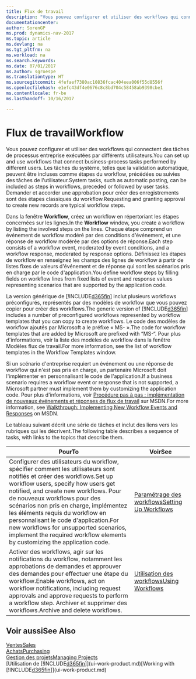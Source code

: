 ```yaml
---
title: Flux de travail
description: "Vous pouvez configurer et utiliser des workflows qui connectent des tâches de processus entreprise exécutées par différents utilisateurs. Les tâches du système, telles que la validation automatique, peuvent être incluses comme étapes du workflow, précédées ou suivies des tâches de l'utilisateur. Demander et accorder une approbation pour créer des enregistrements sont des étapes classiques du workflow."
documentationcenter: 
author: SorenGP
ms.prod: dynamics-nav-2017
ms.topic: article
ms.devlang: na
ms.tgt_pltfrm: na
ms.workload: na
ms.search.keywords: 
ms.date: 07/01/2017
ms.author: sgroespe
ms.translationtype: HT
ms.sourcegitcommit: 4fefaef7380ac10836fcac404eea006f55d8556f
ms.openlocfilehash: e1efc43df4e0676c8c8bd704c58458ab9398cbe1
ms.contentlocale: fr-be
ms.lasthandoff: 10/16/2017

---
```

# <a name="workflow"></a><span data-ttu-id="c181e-105">Flux de travail</span><span class="sxs-lookup"><span data-stu-id="c181e-105">Workflow</span></span>
<span data-ttu-id="c181e-106">Vous pouvez configurer et utiliser des workflows qui connectent des tâches de processus entreprise exécutées par différents utilisateurs.</span><span class="sxs-lookup"><span data-stu-id="c181e-106">You can set up and use workflows that connect business-process tasks performed by different users.</span></span> <span data-ttu-id="c181e-107">Les tâches du système, telles que la validation automatique, peuvent être incluses comme étapes du workflow, précédées ou suivies des tâches de l'utilisateur.</span><span class="sxs-lookup"><span data-stu-id="c181e-107">System tasks, such as automatic posting, can be included as steps in workflows, preceded or followed by user tasks.</span></span> <span data-ttu-id="c181e-108">Demander et accorder une approbation pour créer des enregistrements sont des étapes classiques du workflow.</span><span class="sxs-lookup"><span data-stu-id="c181e-108">Requesting and granting approval to create new records are typical workflow steps.</span></span>  

 <span data-ttu-id="c181e-109">Dans la fenêtre **Workflow**, créez un workflow en répertoriant les étapes concernées sur les lignes.</span><span class="sxs-lookup"><span data-stu-id="c181e-109">In the **Workflow** window, you create a workflow by listing the involved steps on the lines.</span></span> <span data-ttu-id="c181e-110">Chaque étape comprend un événement de workflow modéré par des conditions d'événement, et une réponse de workflow modérée par des options de réponse.</span><span class="sxs-lookup"><span data-stu-id="c181e-110">Each step consists of a workflow event, moderated by event conditions, and a workflow response, moderated by response options.</span></span> <span data-ttu-id="c181e-111">Définissez les étapes de workflow en renseignez les champs des lignes de workflow à partir de listes fixes de valeurs d'événement et de réponse qui sont les scénarios pris en charge par le code d'application.</span><span class="sxs-lookup"><span data-stu-id="c181e-111">You define workflow steps by filling fields on workflow lines from fixed lists of event and response values representing scenarios that are supported by the application code.</span></span>  

 <span data-ttu-id="c181e-112">La version générique de [!INCLUDE[d365fin](includes/d365fin_md.md)] inclut plusieurs workflows préconfigurés, représentés par des modèles de workflow que vous pouvez copier pour créer des workflows.</span><span class="sxs-lookup"><span data-stu-id="c181e-112">The generic version of [!INCLUDE[d365fin](includes/d365fin_md.md)] includes a number of preconfigured workflows represented by workflow templates that you can copy to create workflows.</span></span> <span data-ttu-id="c181e-113">Le code des modèles de workflow ajoutés par Microsoft a le préfixe « MS- ».</span><span class="sxs-lookup"><span data-stu-id="c181e-113">The code for workflow templates that are added by Microsoft are prefixed with “MS-“.</span></span> <span data-ttu-id="c181e-114">Pour plus d'informations, voir la liste des modèles de workflow dans la fenêtre Modèles flux de travail.</span><span class="sxs-lookup"><span data-stu-id="c181e-114">For more information, see the list of workflow templates in the Workflow Templates window.</span></span>  

 <span data-ttu-id="c181e-115">Si un scénario d'entreprise requiert un événement ou une réponse de workflow qui n'est pas pris en charge, un partenaire Microsoft doit l'implémenter en personnalisant le code de l'application.</span><span class="sxs-lookup"><span data-stu-id="c181e-115">If a business scenario requires a workflow event or response that is not supported, a Microsoft partner must implement them by customizing the application code.</span></span> <span data-ttu-id="c181e-116">Pour plus d'informations, voir [Procédure pas à pas : implémentation de nouveaux événements et réponses de flux de travail](https://msdn.microsoft.com/en-us/library/mt574349.aspx) sur MSDN.</span><span class="sxs-lookup"><span data-stu-id="c181e-116">For more information, see [Walkthrough: Implementing New Workflow Events and Responses](https://msdn.microsoft.com/en-us/library/mt574349.aspx) on MSDN.</span></span>  

 <span data-ttu-id="c181e-117">Le tableau suivant décrit une série de tâches et inclut des liens vers les rubriques qui les décrivent.</span><span class="sxs-lookup"><span data-stu-id="c181e-117">The following table describes a sequence of tasks, with links to the topics that describe them.</span></span>  

|<span data-ttu-id="c181e-118">**Pour**</span><span class="sxs-lookup"><span data-stu-id="c181e-118">**To**</span></span>|<span data-ttu-id="c181e-119">**Voir**</span><span class="sxs-lookup"><span data-stu-id="c181e-119">**See**</span></span>|  
|------------|-------------|  
|<span data-ttu-id="c181e-120">Configurer des utilisateurs du workflow, spécifier comment les utilisateurs sont notifiés et créer des workflows.</span><span class="sxs-lookup"><span data-stu-id="c181e-120">Set up workflow users, specify how users get notified, and create new workflows.</span></span> <span data-ttu-id="c181e-121">Pour de nouveaux workflows pour des scénarios non pris en charge, implémentez les éléments requis du workflow en personnalisant le code d'application.</span><span class="sxs-lookup"><span data-stu-id="c181e-121">For new workflows for unsupported scenarios, implement the required workflow elements by customizing the application code.</span></span>|[<span data-ttu-id="c181e-122">Paramétrage des workflows</span><span class="sxs-lookup"><span data-stu-id="c181e-122">Setting Up Workflows</span></span>](across-set-up-workflows.md)|  
|<span data-ttu-id="c181e-123">Activer des workflows, agir sur les notifications du workflow, notamment les approbations de demandes et approuver des demandes pour effectuer une étape du workflow.</span><span class="sxs-lookup"><span data-stu-id="c181e-123">Enable workflows, act on workflow notifications, including request approvals and approve requests to perform a workflow step.</span></span> <span data-ttu-id="c181e-124">Archiver et supprimer des workflows.</span><span class="sxs-lookup"><span data-stu-id="c181e-124">Archive and delete workflows.</span></span>|[<span data-ttu-id="c181e-125">Utilisation des workflows</span><span class="sxs-lookup"><span data-stu-id="c181e-125">Using Workflows</span></span>](across-use-workflows.md)|  

## <a name="see-also"></a><span data-ttu-id="c181e-126">Voir aussi</span><span class="sxs-lookup"><span data-stu-id="c181e-126">See Also</span></span>  
[<span data-ttu-id="c181e-127">Ventes</span><span class="sxs-lookup"><span data-stu-id="c181e-127">Sales</span></span>](sales-manage-sales.md)  
[<span data-ttu-id="c181e-128">Achats</span><span class="sxs-lookup"><span data-stu-id="c181e-128">Purchasing</span></span>](purchasing-manage-purchasing.md)  
[<span data-ttu-id="c181e-129">Gestion des projets</span><span class="sxs-lookup"><span data-stu-id="c181e-129">Managing Projects</span></span>](projects-manage-projects.md)  
<span data-ttu-id="c181e-130">[Utilisation de [!INCLUDE[d365fin](includes/d365fin_md.md)]](ui-work-product.md)</span><span class="sxs-lookup"><span data-stu-id="c181e-130">[Working with [!INCLUDE[d365fin](includes/d365fin_md.md)]](ui-work-product.md)</span></span>

